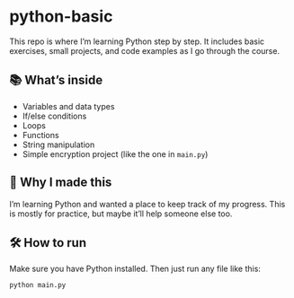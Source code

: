# python-basic

This repo is where I’m learning Python step by step. It includes basic exercises, small projects, and code examples as I go through the course.

## 📚 What’s inside

- Variables and data types  
- If/else conditions  
- Loops  
- Functions  
- String manipulation  
- Simple encryption project (like the one in `main.py`)

## 🚀 Why I made this

I’m learning Python and wanted a place to keep track of my progress. This is mostly for practice, but maybe it’ll help someone else too.

## 🛠️ How to run

Make sure you have Python installed. Then just run any file like this:

```bash
python main.py
